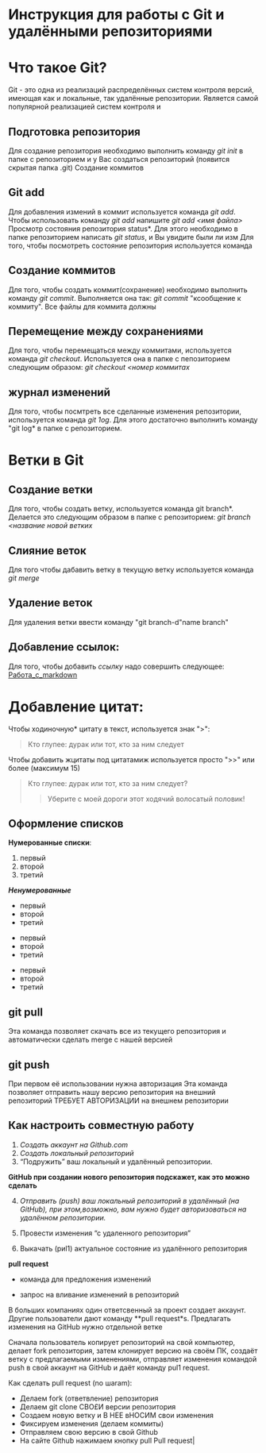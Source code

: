# Инструкция для работы с Git и удалёнными репозиториями
# Что такое Git?

Git - это одна из реализаций распределённых систем контроля версий, имеющая как и локальные, так удалённые репозитории. Является самой популярной реализацией систем контроля
и

## Подготовка репозитория

Для создание репозитория необходимо выполнить команду *git init* в папке с репозиторием и у Вас создаться репозиторий (появится скрытая папка .git)
Создание коммитов

## Git add
Для добавления измений в коммит используется команда *git add*. Чтобы использовать команду *git add* напишите *git add <имя файла>*
Просмотр состояния репозитория
status*. Для этого необходимо в папке репозиторием написать *git status*, и Вы увидите были ли изм
Для того, чтобы посмотреть состояние репозитория используется команда

## Создание коммитов

Для того, чтобы создать коммит(сохранение) необходимо выполнить команду *git commit*. Выполняется она так: *git commit*
"ксообщение к коммиту". Все файлы для коммита должны

## Перемещение между сохранениями

Для того, чтобы перемещаться между коммитами, используется команда *git checkout*. Используется она в папке с пепозиторием следующим образом: *git checkout <номер коммитах*

## журнал изменений

Для того, чтобы посмтреть все сделанные изменения репозитории, используется команда *git 1og*. Для этого достаточно выполнить команду "git log* в папке с репозиторием.


# Ветки в Git
## Создание ветки

Для того, чтобы создать ветку, используется команда git branch*. Делается это следующим образом в папке с репозиторием: *git branch <название новой ветких*

## Слияние веток

Для того чтобы дабавить ветку в текущую ветку используется команда *git merge <name branch>*

## Удаление веток

Для удаления ветки ввести команду "git branch-d"name branch"
## Добавление ссылок:

Для того, чтобы добавить *ссылку* надо совершить следующее: [Pабота_c_markdown](https://help.vivaldi.com/ru/services-ru/forum-ru/)
# Добавление цитат:

Чтобы ходиночную* цитату в текст, используется знак ">":

>Кто глупее: дурак или тот, кто за ним следует

Чтобы добавить жцитаты под цитатамиж используется просто ">>" или более (максимум 15)

>Кто глупее: дурак или тот, кто за ним следует?
>>Уберите с моей дороги этот ходячий волосатый половик!

## Оформление списков
**Нумерованные списки**:

1. первый
2. второй
3. третий

***Ненумерованные***

* первый
* второй
* третий

- первый
- второй
- третий

+ первый
+ второй
+ третий


## git pull

Эта команда позволяет скачать все из текущего репозитория и автоматически сделать merge с нашей версией

## git push

При первом её использовании нужна авторизация
Эта команда позволяет отправить нашу версию репозитория на внешний репозиторий ТРЕБУЕТ АВТОРИЗАЦИИ на внешнем репозитории

## Как настроить совместную работу

1. *Создать аккаунт на Github.com*
2. *Создать локальный репозиторий*
3. “Подружить” ваш локальный и удалённый репозитории.

**GitHub при создании нового репозитория подскажет, как это можно сделать**

4. *Отправить (push) ваш локальный репозиторий в удалённый (на GitHub), при этом,возможно, вам нужно будет авторизоваться на удалённом
репозитории.*

5. Провести изменения “с удаленного репозитория”

6. Выкачать (риl1) актуальное состояние из удалённого репозитория

**pull request**

- команда для предложения изменений

- запрос на вливание изменений в репозиторий

В больших компаниях один ответсвенный за проект создает аккаунт. Другие пользователи дают команду **pull request*s. Предлагать изменения на GitHub нужно отдельной ветке

Сначала пользователь копирует репозиторий на свой компьютер, делает fork репозитория, затем клонирует версию на своём ПК, создаёт ветку с
предлагаемыми изменениями, отправляет изменения командой push в свой аккаунт на GitHub и даёт команду pul1 request.

  
Как сделать pull request (no шаram):

- Делаем fогk (ответвление) репозитория
- Делаем git clone СВО£И версии репозитория
- Создаем новую ветку и В НЕЕ вНОСИМ свои изменения
- Фиксируем изменения (делаем коммиты)
- Отправляем свою версию в свой Github
- На сайте Github нажимаем кнопку pull Pull request|
